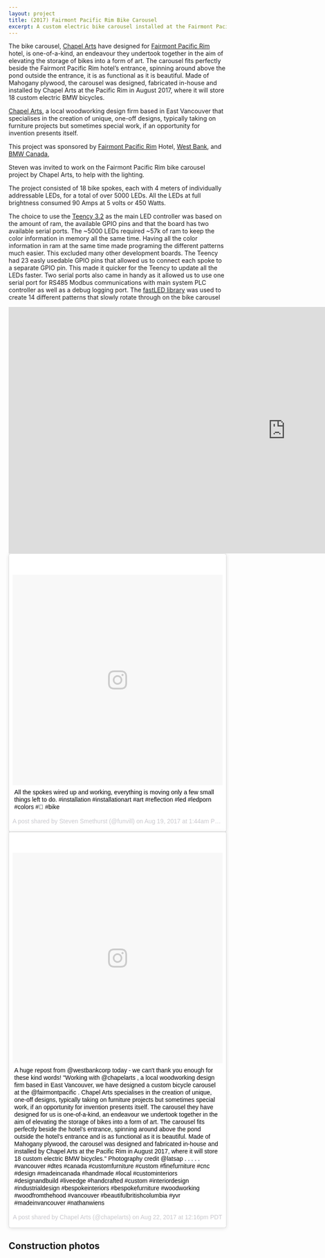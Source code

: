 ```yaml
---
layout: project
title: (2017) Fairmont Pacific Rim Bike Carousel
excerpt: A custom electric bike carousel installed at the Fairmont Pacific Rim hotel downtown Vancouver. 
---
```


The bike carousel, [Chapel Arts](http://www.chapelarts.com/) have designed for [Fairmont Pacific Rim](http://www.fairmont.com/pacific-rim-vancouver/) hotel, is one-of-a-kind, an endeavour they undertook together in the aim of elevating the storage of bikes into a form of art. The carousel fits perfectly beside the Fairmont Pacific Rim hotel’s entrance, spinning around above the pond outside the entrance, it is as functional as it is beautiful. Made of Mahogany plywood, the carousel was designed, fabricated in-house and installed by Chapel Arts at the Pacific Rim in August 2017, where it will store 18 custom electric BMW bicycles.

[Chapel Arts](http://www.chapelarts.com/), a local woodworking design firm based in East Vancouver that specialises in the creation of unique, one-off designs, typically taking on furniture projects but sometimes special work, if an opportunity for invention presents itself.

This project was sponsored by [Fairmont Pacific Rim](http://www.fairmont.com/pacific-rim-vancouver/) Hotel, [West Bank](http://westbankcorp.com/), and [BMW Canada](http://www.bmw-vancouver.ca/),

Steven was invited to work on the Fairmont Pacific Rim bike carousel project by Chapel Arts, to help with the lighting. 

The project consisted of 18 bike spokes, each with 4 meters of individually addressable LEDs, for a total of over 5000 LEDs. All the LEDs at full brightness consumed 90 Amps at 5 volts or 450 Watts. 

The choice to use the [Teency 3.2](https://www.pjrc.com/store/teensy32.html) as the main LED controller was based on the amount of ram, the available GPIO pins and that the board has two available serial ports. The ~5000 LEDs required ~57k of ram to keep the color information in memory all the same time. Having all the color information in ram at the same time made programing the different patterns much easier. This excluded many other development boards. The Teency had 23 easly usedable GPIO pins that allowed us to connect each spoke to a separate GPIO pin. This made it quicker for the Teency to update all the LEDs faster. Two serial ports also came in handy as it allowed us to use one serial port for RS485 Modbus communications with main system PLC controller as well as a debug logging port. The [fastLED library](https://github.com/FastLED/FastLED) was used to create 14 different patterns that slowly rotate through on the bike carousel 

<iframe src="https://docs.google.com/presentation/d/e/2PACX-1vSSfAQlDwaPGL0XPGcZLLW5jpSQfVnvrHOe1xnP7N5wDRw3W1o9B5S2ofZeJcREbmiNgJ1MXSaxKEYm/embed?start=false&loop=true&delayms=7000" frameborder="0" width="1280" height="569" allowfullscreen="true" mozallowfullscreen="true" webkitallowfullscreen="true"></iframe>


<blockquote class="instagram-media" data-instgrm-captioned data-instgrm-version="7" style=" background:#FFF; border:0; border-radius:3px; box-shadow:0 0 1px 0 rgba(0,0,0,0.5),0 1px 10px 0 rgba(0,0,0,0.15); margin: 1px; max-width:658px; padding:0; width:99.375%; width:-webkit-calc(100% - 2px); width:calc(100% - 2px);"><div style="padding:8px;"> <div style=" background:#F8F8F8; line-height:0; margin-top:40px; padding:50.0% 0; text-align:center; width:100%;"> <div style=" background:url(data:image/png;base64,iVBORw0KGgoAAAANSUhEUgAAACwAAAAsCAMAAAApWqozAAAABGdBTUEAALGPC/xhBQAAAAFzUkdCAK7OHOkAAAAMUExURczMzPf399fX1+bm5mzY9AMAAADiSURBVDjLvZXbEsMgCES5/P8/t9FuRVCRmU73JWlzosgSIIZURCjo/ad+EQJJB4Hv8BFt+IDpQoCx1wjOSBFhh2XssxEIYn3ulI/6MNReE07UIWJEv8UEOWDS88LY97kqyTliJKKtuYBbruAyVh5wOHiXmpi5we58Ek028czwyuQdLKPG1Bkb4NnM+VeAnfHqn1k4+GPT6uGQcvu2h2OVuIf/gWUFyy8OWEpdyZSa3aVCqpVoVvzZZ2VTnn2wU8qzVjDDetO90GSy9mVLqtgYSy231MxrY6I2gGqjrTY0L8fxCxfCBbhWrsYYAAAAAElFTkSuQmCC); display:block; height:44px; margin:0 auto -44px; position:relative; top:-22px; width:44px;"></div></div> <p style=" margin:8px 0 0 0; padding:0 4px;"> <a href="https://www.instagram.com/p/BX-Bg_ehB1g/" style=" color:#000; font-family:Arial,sans-serif; font-size:14px; font-style:normal; font-weight:normal; line-height:17px; text-decoration:none; word-wrap:break-word;" target="_blank">All the spokes wired up and working, everything is moving only a few small things left to do. #installation #installationart #art #reflection #led #ledporn #colors #🎨 #bike</a></p> <p style=" color:#c9c8cd; font-family:Arial,sans-serif; font-size:14px; line-height:17px; margin-bottom:0; margin-top:8px; overflow:hidden; padding:8px 0 7px; text-align:center; text-overflow:ellipsis; white-space:nowrap;">A post shared by Steven Smethurst (@funvill) on <time style=" font-family:Arial,sans-serif; font-size:14px; line-height:17px;" datetime="2017-08-19T08:44:28+00:00">Aug 19, 2017 at 1:44am PDT</time></p></div></blockquote>
<script async defer src="//platform.instagram.com/en_US/embeds.js"></script>

<blockquote class="instagram-media" data-instgrm-captioned data-instgrm-version="7" style=" background:#FFF; border:0; border-radius:3px; box-shadow:0 0 1px 0 rgba(0,0,0,0.5),0 1px 10px 0 rgba(0,0,0,0.15); margin: 1px; max-width:658px; padding:0; width:99.375%; width:-webkit-calc(100% - 2px); width:calc(100% - 2px);"><div style="padding:8px;"> <div style=" background:#F8F8F8; line-height:0; margin-top:40px; padding:50.0% 0; text-align:center; width:100%;"> <div style=" background:url(data:image/png;base64,iVBORw0KGgoAAAANSUhEUgAAACwAAAAsCAMAAAApWqozAAAABGdBTUEAALGPC/xhBQAAAAFzUkdCAK7OHOkAAAAMUExURczMzPf399fX1+bm5mzY9AMAAADiSURBVDjLvZXbEsMgCES5/P8/t9FuRVCRmU73JWlzosgSIIZURCjo/ad+EQJJB4Hv8BFt+IDpQoCx1wjOSBFhh2XssxEIYn3ulI/6MNReE07UIWJEv8UEOWDS88LY97kqyTliJKKtuYBbruAyVh5wOHiXmpi5we58Ek028czwyuQdLKPG1Bkb4NnM+VeAnfHqn1k4+GPT6uGQcvu2h2OVuIf/gWUFyy8OWEpdyZSa3aVCqpVoVvzZZ2VTnn2wU8qzVjDDetO90GSy9mVLqtgYSy231MxrY6I2gGqjrTY0L8fxCxfCBbhWrsYYAAAAAElFTkSuQmCC); display:block; height:44px; margin:0 auto -44px; position:relative; top:-22px; width:44px;"></div></div> <p style=" margin:8px 0 0 0; padding:0 4px;"> <a href="https://www.instagram.com/p/BYG4N2xHUrX/" style=" color:#000; font-family:Arial,sans-serif; font-size:14px; font-style:normal; font-weight:normal; line-height:17px; text-decoration:none; word-wrap:break-word;" target="_blank">A huge repost from @westbankcorp today - we can&#39;t thank you enough for these kind words! &#34;Working with @chapelarts , a local woodworking design firm based in East Vancouver, we have designed a custom bicycle carousel at the @fairmontpacific . Chapel Arts specialises in the creation of unique, one-off designs, typically taking on furniture projects but sometimes special work, if an opportunity for invention presents itself. The carousel they have designed for us is one-of-a-kind, an endeavour we undertook together in the aim of elevating the storage of bikes into a form of art. The carousel fits perfectly beside the hotel’s entrance, spinning around above the pond outside the hotel’s entrance and is as functional as it is beautiful. Made of Mahogany plywood, the carousel was designed and fabricated in-house and installed by Chapel Arts at the Pacific Rim in August 2017, where it will store 18 custom electric BMW bicycles.&#34; Photography credit @latsap . . . . . #vancouver #dtes #canada #customfurniture #custom #finefurniture #cnc #design #madeincanada #handmade #local  #custominteriors #designandbuild #liveedge #handcrafted #custom #interiordesign #industrialdesign #bespokeinteriors #bespokefurniture #woodworking #woodfromthehood #vancouver #beautifulbritishcolumbia #yvr #madeinvancouver #nathanwiens</a></p> <p style=" color:#c9c8cd; font-family:Arial,sans-serif; font-size:14px; line-height:17px; margin-bottom:0; margin-top:8px; overflow:hidden; padding:8px 0 7px; text-align:center; text-overflow:ellipsis; white-space:nowrap;">A post shared by Chapel Arts (@chapelarts) on <time style=" font-family:Arial,sans-serif; font-size:14px; line-height:17px;" datetime="2017-08-22T19:16:22+00:00">Aug 22, 2017 at 12:16pm PDT</time></p></div></blockquote>
<script async defer src="//platform.instagram.com/en_US/embeds.js"></script>

Construction photos
------------------



